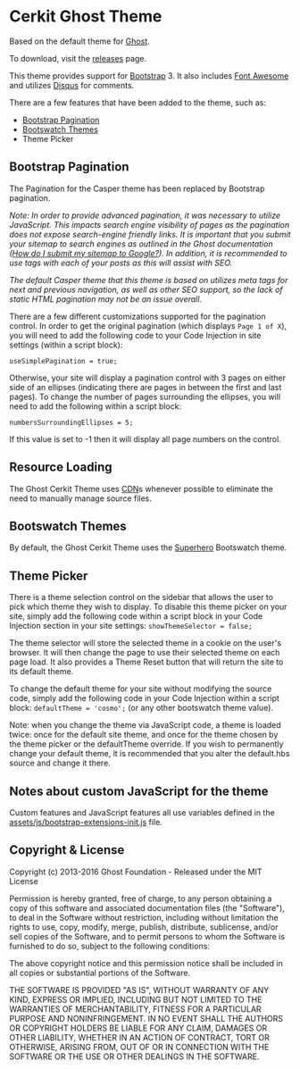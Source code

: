 # Cerkit Ghost Theme

Based on the default theme for [Ghost](http://github.com/tryghost/ghost/).

To download, visit the [releases](https://github.com/cerkit/ghost-cerkit-theme/tree/master/releases) page.

This theme provides support for [Bootstrap](http://getbootstrap.com) 3. It also includes [Font Awesome](http://fontawesome.io) and utilizes [Disqus](http://disqus.com) for comments.

There are a few features that have been added to the theme, such as:

- [Bootstrap Pagination](http://getbootstrap.com/components/#pagination)
- [Bootswatch Themes](http://bootswatch.com/)
- Theme Picker


## Bootstrap Pagination
The Pagination for the Casper theme has been replaced by Bootstrap pagination. 

*Note: In order to provide advanced pagination, it was necessary to utilize JavaScript. This impacts search engine visibility of pages as the pagination does not expose search-engine friendly links. It is important that you submit your sitemap to search engines as outlined in the Ghost documentation ([How do I submit my sitemap to Google?](http://support.ghost.org/how-do-i-submit-my-sitemap-to-google/)).*
*In addition, it is recommended to use tags with each of your posts as this will assist with SEO.*

*The default Casper theme that this theme is based on utilizes meta tags for next and previous navigation, as well as other SEO support, so the lack of static HTML pagination may not be an issue overall.*

There are a few different customizations supported for the pagination control.
In order to get the original pagination (which displays `Page 1 of X`), you will need to add the following code to your Code Injection in site settings (within a script block):

```useSimplePagination = true;```

Otherwise, your site will display a pagination control with 3 pages on either side of an ellipses (indicating there are pages in between the first and last pages). To change the number of pages surrounding the ellipses,
you will need to add the following within a script block: 

```numbersSurroundingEllipses = 5;```

If this value is set to -1 then it will display all page numbers on the control.

## Resource Loading
The Ghost Cerkit Theme uses [CDN](https://en.wikipedia.org/wiki/Content_delivery_network)s whenever possible to eliminate the need to manually manage source files.

## Bootswatch Themes
By default, the Ghost Cerkit Theme uses the [Superhero](http://bootswatch.com/superhero/) Bootswatch theme.

## Theme Picker
There is a theme selection control on the sidebar that allows the user to pick which theme they wish to display. To disable this theme picker on your site, simply add the following code within a script block in your Code Injection section in your site settings: `showThemeSelector = false;`

The theme selector will store the selected theme in a cookie on the user's browser. It will then change the page to use their selected theme on each page load. It also provides a Theme Reset button that will return the site to its default theme.

To change the default theme for your site without modifying the source code, simply add the following code in your Code Injection within a script block: `defaultTheme = 'cosmo';` (or any other bootswatch theme value).

Note: when you change the theme via JavaScript code, a theme is loaded twice: once for the default site theme, and once for the theme chosen by the theme picker or the defaultTheme override. If you wish to permanently change your default theme, it is recommended that you alter the default.hbs source and change it there.

## Notes about custom JavaScript for the theme
Custom features and JavaScript features all use variables defined in the [assets/js/bootstrap-extensions-init.js](https://github.com/cerkit/ghost-cerkit-theme/blob/master/ghost-cerkit-theme/assets/js/bootstrap-extensions-init.js) file.



## Copyright & License

Copyright (c) 2013-2016 Ghost Foundation - Released under the MIT License

Permission is hereby granted, free of charge, to any person obtaining a copy of this software and associated documentation files (the "Software"), to deal in the Software without restriction, including without limitation the rights to use, copy, modify, merge, publish, distribute, sublicense, and/or sell copies of the Software, and to permit persons to whom the Software is furnished to do so, subject to the following conditions:

The above copyright notice and this permission notice shall be included in all copies or substantial portions of the Software.

THE SOFTWARE IS PROVIDED "AS IS", WITHOUT WARRANTY OF ANY KIND, EXPRESS OR IMPLIED, INCLUDING BUT NOT LIMITED TO THE WARRANTIES OF MERCHANTABILITY, FITNESS FOR A PARTICULAR PURPOSE AND
NONINFRINGEMENT. IN NO EVENT SHALL THE AUTHORS OR COPYRIGHT HOLDERS BE LIABLE FOR ANY CLAIM, DAMAGES OR OTHER LIABILITY, WHETHER IN AN ACTION OF CONTRACT, TORT OR OTHERWISE, ARISING FROM, OUT OF OR IN CONNECTION WITH THE SOFTWARE OR THE USE OR OTHER DEALINGS IN THE SOFTWARE.
